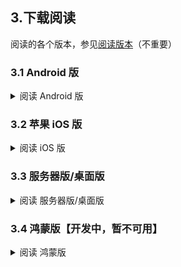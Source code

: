 ## 3.下载阅读
阅读的各个版本，参见[阅读版本](./Version.md)（不重要）

###  3.1 Android 版
<details><summary> 阅读 Android 版 </summary>

#### 3.1.1 Android Beta 版
**点击链接，下载安装包并安装，推荐使用共存版**
https://miaogongzi.lanzout.com/b01rgkhhe

| 下载站点                                                      | 版本   | 备注            |
| ------------------------------------------------------------ | ----- | -------------- |
| [阅读Beta版 蓝奏云](https://miaogongzi.lanzout.com/b01rgkhhe)  | 测试版 | 无需代理，无需登录 |
| [Github Action](https://github.com/gedoor/legado/actions)    | 测试版 | 需要代理，需要登录 |
| [Telegram 频道](https://t.me/Legado_Channels)                 | 稳定版 | 需要代理，需要登录 |
| [Telegram 频道(Beta版)](https://t.me/Legado_Beta)             | 测试版 | 需要代理，需要登录 |


<details><summary> Android 正式版 & Pro 版 </summary>

#### ~~3.1.2 Android 正式版~~
**Android 正式版已经停止更新，不推荐继续使用**

| 下载站点                                                      | 版本   | 备注            |
| ------------------------------------------------------------ | ----- | -------------- |
| [喵公子阅读资源](https://yuedu.miaogongzi.net)                 | 稳定版 | 无需代理，无需登录 |
| [Github Release](https://github.com/gedoor/legado/releases)  | 稳定版 | 需要代理，无需登录 |
| [Telegram 频道](https://t.me/Legado_Channels)                 | 稳定版 | 需要代理，需要登录 |


#### ~~3.1.3 阅读 Pro 版~~
**阅读 Pro 版已经停止更新，不推荐继续使用。所有 Pro 版限定功能已经移植到普通版（2023.11.01）**
</details>
</details>


### 3.2 苹果 iOS 版
<details><summary> 阅读 iOS 版 </summary>
<details><summary> 阅读官方 iOS 版 </summary>

#### ~~3.2.1 官方 iOS 版~~【已停止开发】
官方 iOS 版已经停止开发
~~官方正在进行 [iOS版](https://github.com/gedoor/YueDuFlutter) 的测试，[近期在TF测试](https://gedoor.github.io/download) ，最新消息请见：[Telegram 频道(iOS版)](https://t.me/legado_ios)~~

| 下载站点                                              | 备注        |
| ---------------------------------------------------- | ---------- |
| ~~[GitHub](https://github.com/gedoor/YueDuFlutter)~~ | 已经停止开发 |
| ~~[Telegram 频道(iOS版)](https://t.me/legado_ios)~~   | 已经停止开发 |
</details>


#### 3.2.2 非官方 iOS 版
兼容阅读书源的**非官方软件**：

| 软件名称 | 备注                       |
| ------- | -------------------------- |
| [源阅](https://github.com/kaich/SourceReadSite) | 兼容阅读书源，【源阅读】的后续版本，付费 TestFlight |
| [千阅](https://apps.apple.com/app/id1665963317) | 兼容阅读书源，需要付费 |
| ~~[读不舍手](https://apps.apple.com/app/id1662413517)~~ | 不完全兼容阅读书源，广告较多 |


<details><summary> 已下架软件 </summary>

#### 3.2.2 已下架软件
| 软件名称 | 备注                       |
| ------- | -------------------------- |
| ~~星文阅读~~ | 停止维护，现已下架 |
| ~~[青果阅读](https://apps.apple.com/app/id1142490639)~~ | 停止维护，现已下架，不完全兼容阅读书源
| ~~[源阅读](https://github.com/kaich/Yuedu)~~ | 停止维护，现已下架 |
</details>


#### 3.2.3 iOS 替代软件
不兼容阅读书源的，其他换源阅读软件

| 软件名称 | 备注                        |
| ------- | -------------------------- |
| [用心读书](https://apps.apple.com/app/id1569793141) | 付费 TestFlight |
</details>


### 3.3 服务器版/桌面版
<details><summary> 阅读 服务器版/桌面版 </summary>
阅读3 服务器版，不需要手机

| 下载站点                                              | 版本   | 备注            |
| ---------------------------------------------------- | ----- | -------------- |
| [Github](https://github.com/hectorqin/reader)        |  | 需要代理 |
| [Telegram 频道](https://t.me/facker_channel)          |  | 需要代理，需要登录 |
| 微信公众号【假装大佬】 |  |  |
</details>


### 3.4 鸿蒙版【开发中，暂不可用】
<details><summary> 阅读 鸿蒙版 </summary>

| 下载站点                                              | 版本   | 备注            |
| ---------------------------------------------------- | ----- | -------------- |
| [Github](https://github.com/mgz0227/legado-Harmony)  | 开发中 |   |
| [Gitee](https://gitee.com/mgz0227/legado-Harmony)    | 开发中 |   |
</details>
